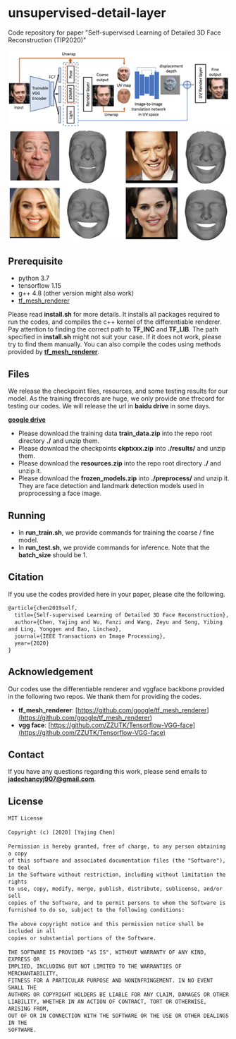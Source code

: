 # unsupervised-detail-layer
Code repository for paper "Self-supervised Learning of Detailed 3D Face Reconstruction (TIP2020)"

<div>
<img src="figures/pipeline.png" alt="pipeline" width=800>
</div>

<div>
<img src="figures/teaser_in_project.png" alt="pipeline" width=800>
</div>


## Prerequisite

- python 3.7
- tensorflow 1.15
- g++ 4.8 (other version might also work)
- [tf_mesh_renderer](https://github.com/google/tf_mesh_renderer)

Please read **install.sh** for more details. It installs all packages required to run the codes, and compiles the c++ kernel of the differentiable renderer.
Pay attention to finding the correct path to **TF_INC** and **TF_LIB**. The path specified in **install.sh** might not suit your case. If it does not work, please try to find them manually.
You can also compile the codes using methods provided by [**tf_mesh_renderer**]().

## Files

We release the checkpoint files, resources, and some testing results for our model.
As the training tfrecords are huge, we only provide one tfrecord for testing our codes.
We will release the url in **baidu drive** in some days.

[**google drive**](https://drive.google.com/drive/folders/1fTyRPmb5NO57UycoRum9EU8tc2oLJORX?usp=sharing)


- Please download the training data **train_data.zip** into the repo root directory **./** and unzip them.
- Please download the checkpoints **ckptxxx.zip** into **./results/** and unzip them.
- Please download the **resources.zip** into the repo root directory **./** and unzip it.
- Please download the **frozen_models.zip** into **./preprocess/** and unzip it. They are face detection and landmark detection models used in proprocessing a face image.

## Running

- In **run_train.sh**, we provide commands for training the coarse / fine model.
- In **run_test.sh**, we provide commands for inference. Note that the **batch_size** should be 1.

## Citation


If you use the codes provided here in your paper, please cite the following.

```
@article{chen2019self,
  title={Self-supervised Learning of Detailed 3D Face Reconstruction},
  author={Chen, Yajing and Wu, Fanzi and Wang, Zeyu and Song, Yibing and Ling, Yonggen and Bao, Linchao},
  journal={IEEE Transactions on Image Processing},
  year={2020}
}
```

## Acknowledgement

Our codes use the differentiable renderer and vggface backbone provided in the following two repos. We thank them for providing the codes.

- **tf_mesh_renderer**: [https://github.com/google/tf_mesh_renderer](https://github.com/google/tf_mesh_renderer)
- **vgg face**: [https://github.com/ZZUTK/Tensorflow-VGG-face](https://github.com/ZZUTK/Tensorflow-VGG-face)

## Contact

If you have any questions regarding this work, please send emails to **jadechancyj907@gmail.com**.

## License

```
MIT License

Copyright (c) [2020] [Yajing Chen]

Permission is hereby granted, free of charge, to any person obtaining a copy
of this software and associated documentation files (the "Software"), to deal
in the Software without restriction, including without limitation the rights
to use, copy, modify, merge, publish, distribute, sublicense, and/or sell
copies of the Software, and to permit persons to whom the Software is
furnished to do so, subject to the following conditions:

The above copyright notice and this permission notice shall be included in all
copies or substantial portions of the Software.

THE SOFTWARE IS PROVIDED "AS IS", WITHOUT WARRANTY OF ANY KIND, EXPRESS OR
IMPLIED, INCLUDING BUT NOT LIMITED TO THE WARRANTIES OF MERCHANTABILITY,
FITNESS FOR A PARTICULAR PURPOSE AND NONINFRINGEMENT. IN NO EVENT SHALL THE
AUTHORS OR COPYRIGHT HOLDERS BE LIABLE FOR ANY CLAIM, DAMAGES OR OTHER
LIABILITY, WHETHER IN AN ACTION OF CONTRACT, TORT OR OTHERWISE, ARISING FROM,
OUT OF OR IN CONNECTION WITH THE SOFTWARE OR THE USE OR OTHER DEALINGS IN THE
SOFTWARE.
```

